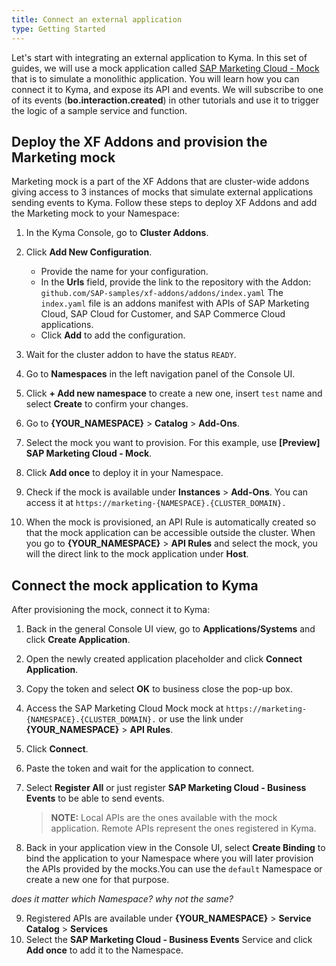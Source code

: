 ```yaml
---
title: Connect an external application
type: Getting Started
---
```


Let's start with integrating an external application to Kyma. In this set of guides, we will use a mock application called [SAP Marketing Cloud - Mock](https://github.com/SAP-samples/xf-addons/tree/master/addons/marketing-mock-0.1.0) that is to simulate a monolithic application. You will learn how you can connect it to Kyma, and expose its API and events. We will subscribe to one of its events (**bo.interaction.created**) in other tutorials and use it to trigger the logic of a sample service and function.  

## Deploy the XF Addons and provision the Marketing mock

Marketing mock is a part of the XF Addons that are cluster-wide addons giving access to 3 instances of mocks that simulate external applications sending events to Kyma.
Follow these steps to deploy XF Addons and add the Marketing mock to your Namespace:

1. In the Kyma Console, go to **Cluster Addons**.
2. Click **Add New Configuration**.
    * Provide the name for your configuration.
    * In the **Urls** field, provide the link to the repository with the Addon: `github.com/SAP-samples/xf-addons/addons/index.yaml` The `index.yaml` file is an addons manifest with APIs of SAP Marketing Cloud, SAP Cloud for Customer, and SAP Commerce Cloud applications.
    * Click **Add** to add the configuration.
3. Wait for the cluster addon to have the status `READY`.
4. Go to **Namespaces** in the left navigation panel of the Console UI.
5. Click **+ Add new namespace** to create a new one, insert `test` name and select **Create** to confirm your changes.
6. Go to **{YOUR_NAMESPACE}** > **Catalog** > **Add-Ons**.
7. Select the mock you want to provision. For this example, use **[Preview] SAP Marketing Cloud - Mock**.
8. Click **Add once** to deploy it in your Namespace.
9. Check if the mock is available under **Instances** > **Add-Ons**. You can access it at `https://marketing-{NAMESPACE}.{CLUSTER_DOMAIN}.`

10. When the mock is provisioned, an API Rule is automatically created so that the mock application can be accessible outside the cluster. When you go to **{YOUR_NAMESPACE}** > **API Rules** and select the mock, you will the direct link to the mock application under **Host**.

## Connect the mock application to Kyma

After provisioning the mock, connect it to Kyma:

1. Back in the general Console UI view, go to **Applications/Systems** and click **Create Application**.
2. Open the newly created application placeholder and click **Connect Application**.
3. Copy the token and select **OK** to business close the pop-up box.
4. Access the SAP Marketing Cloud Mock mock at `https://marketing-{NAMESPACE}.{CLUSTER_DOMAIN}.` or use the link under **{YOUR_NAMESPACE}** > **API Rules**.
5. Click **Connect**.
6. Paste the token and wait for the application to connect.
7. Select **Register All** or just register **SAP Marketing Cloud - Business Events** to be able to send events.

    >**NOTE:** Local APIs are the ones available with the mock application. Remote APIs represent the ones registered in Kyma.

8. Back in your application view in the Console UI, select **Create Binding** to bind the application to your Namespace where you will later provision the APIs provided by the mocks.You can use the `default` Namespace or create a new one for that purpose.

_does it matter which Namespace? why not the same?_

9. Registered APIs are available under **{YOUR_NAMESPACE}** > **Service Catalog** > **Services**
10. Select the **SAP Marketing Cloud - Business Events** Service and click **Add once** to add it to the Namespace.
